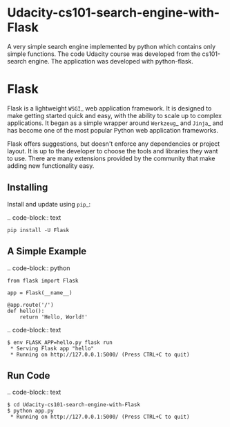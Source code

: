 # Udacity-cs101-search-engine-with-Flask
A very simple search engine implemented by python which contains only simple functions.
The code Udacity course was developed from the cs101-search engine. 
The application was developed with python-flask.

Flask
=====

Flask is a lightweight `WSGI`_ web application framework. It is designed
to make getting started quick and easy, with the ability to scale up to
complex applications. It began as a simple wrapper around `Werkzeug`_
and `Jinja`_ and has become one of the most popular Python web
application frameworks.

Flask offers suggestions, but doesn't enforce any dependencies or
project layout. It is up to the developer to choose the tools and
libraries they want to use. There are many extensions provided by the
community that make adding new functionality easy.


Installing
----------

Install and update using `pip`_:

.. code-block:: text

    pip install -U Flask


A Simple Example
----------------

.. code-block:: python

    from flask import Flask

    app = Flask(__name__)

    @app.route('/')
    def hello():
        return 'Hello, World!'

.. code-block:: text

    $ env FLASK_APP=hello.py flask run
     * Serving Flask app "hello"
     * Running on http://127.0.0.1:5000/ (Press CTRL+C to quit)

Run Code 
--------
.. code-block:: text

    $ cd Udacity-cs101-search-engine-with-Flask
    $ python app.py
     * Running on http://127.0.0.1:5000/ (Press CTRL+C to quit)